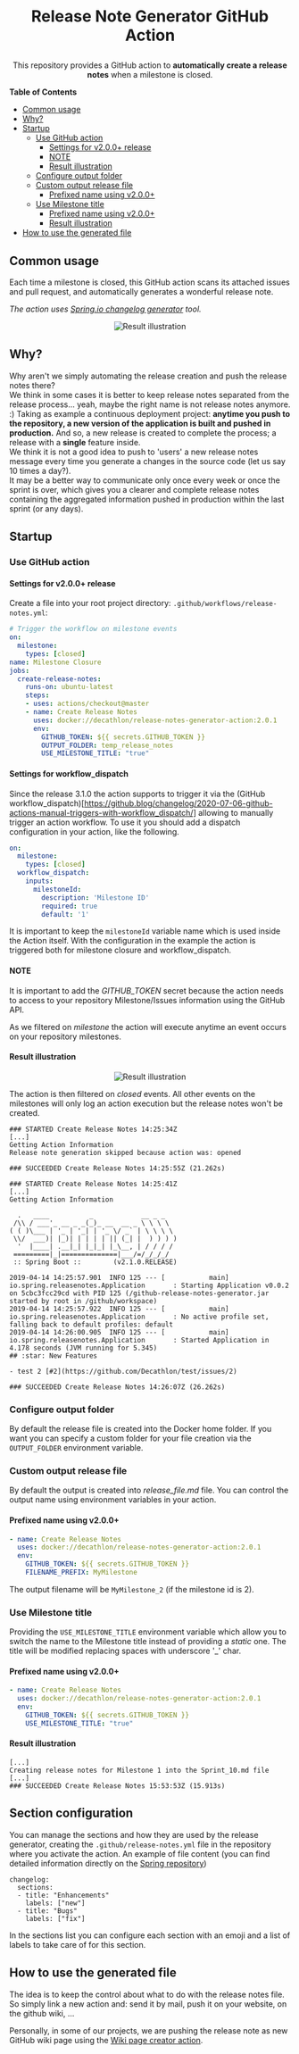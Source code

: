 <h1>
  <p align="center">
    Release Note Generator GitHub Action
  </p>
</h1>
<p align="center">
  This repository provides a GitHub action to <strong>automatically create a release notes</strong> when a milestone is closed.
</p>

**Table of Contents**
  - [Common usage](#common-usage)
  - [Why?](#why)
  - [Startup](#startup)
    - [Use GitHub action](#use-github-action)
      - [Settings for v2.0.0+ release](#settings-for-v200-release)
      - [NOTE](#note)
      - [Result illustration](#result-illustration)
    - [Configure output folder](#configure-output-folder)
    - [Custom output release file](#custom-output-release-file)
      - [Prefixed name using v2.0.0+](#prefixed-name-using-v200)
    - [Use Milestone title](#use-milestone-title)
      - [Prefixed name using v2.0.0+](#prefixed-name-using-v200-1)
      - [Result illustration](#result-illustration-1)
  - [How to use the generated file](#how-to-use-the-generated-file)

## Common usage

Each time a milestone is closed, this GitHub action scans its attached issues and pull request, and automatically generates a wonderful release note.  

_The action uses [Spring.io changelog generator](https://github.com/spring-io/github-changelog-generator) tool._

<p align="center">
  <img src="https://github.com/Decathlon/release-notes-generator-action/raw/master/images/release_notes.png" alt="Result illustration"/>
<p>

## Why?

Why aren't we simply automating the release creation and push the release notes there?  
We think in some cases it is better to keep release notes separated from the release process... yeah, maybe the right name is not release notes anymore. :) Taking as example a continuous deployment project: __anytime you push to the repository, a new version of the application is built and pushed in production.__ And so, a new release is created to complete the process; a release with a **single** feature inside.  
We think it is not a good idea to push to 'users' a new release notes message every time you generate a changes in the source code (let us say 10 times a day?).  
It may be a better way to communicate only once every week or once the sprint is over, which gives you a clearer and complete release notes containing the aggregated information pushed in production within the last sprint (or any days).

## Startup

### Use GitHub action

#### Settings for v2.0.0+ release

Create a file into your root project directory: `.github/workflows/release-notes.yml`:
```yaml
# Trigger the workflow on milestone events
on: 
  milestone:
    types: [closed]
name: Milestone Closure
jobs:
  create-release-notes:
    runs-on: ubuntu-latest
    steps:
    - uses: actions/checkout@master
    - name: Create Release Notes
      uses: docker://decathlon/release-notes-generator-action:2.0.1
      env:
        GITHUB_TOKEN: ${{ secrets.GITHUB_TOKEN }}
        OUTPUT_FOLDER: temp_release_notes
        USE_MILESTONE_TITLE: "true"
```

#### Settings for workflow_dispatch
Since the release 3.1.0 the action supports to trigger it via the (GitHub workflow_dispatch)[https://github.blog/changelog/2020-07-06-github-actions-manual-triggers-with-workflow_dispatch/] allowing to manually trigger an action workflow.
To use it you should add a dispatch configuration in your action, like the following.
```yaml
on:
  milestone:
    types: [closed]
  workflow_dispatch:
    inputs:
      milestoneId:
        description: 'Milestone ID'     
        required: true
        default: '1'
```
It is important to keep the `milestoneId` variable name which is used inside the Action itself.
With the configuration in the example the action is triggered both for milestone closure and workflow_dispatch.

#### NOTE
It is important to add the *GITHUB_TOKEN* secret because the action needs to access to your repository Milestone/Issues information using the GitHub API.

As we filtered on *milestone* the action will execute anytime an event occurs on your repository milestones.

#### Result illustration

<p align="center">
  <img src="https://raw.githubusercontent.com/Decathlon/release-notes-generator-action/master/images/actions_log.png" alt="Result illustration"/>
<p>


The action is then filtered on *closed* events. All other events on the milestones will only log an action execution but the release notes won't be created.

```console
### STARTED Create Release Notes 14:25:34Z
[...]
Getting Action Information
Release note generation skipped because action was: opened

### SUCCEEDED Create Release Notes 14:25:55Z (21.262s)
```

```console
### STARTED Create Release Notes 14:25:41Z
[...]
Getting Action Information

  .   ____          _            __ _ _
 /\\ / ___'_ __ _ _(_)_ __  __ _ \ \ \ \
( ( )\___ | '_ | '_| | '_ \/ _` | \ \ \ \
 \\/  ___)| |_)| | | | | || (_| |  ) ) ) )
  '  |____| .__|_| |_|_| |_\__, | / / / /
 =========|_|==============|___/=/_/_/_/
 :: Spring Boot ::        (v2.1.0.RELEASE)

2019-04-14 14:25:57.901  INFO 125 --- [           main] io.spring.releasenotes.Application       : Starting Application v0.0.2 on 5cbc3fcc29cd with PID 125 (/github-release-notes-generator.jar started by root in /github/workspace)
2019-04-14 14:25:57.922  INFO 125 --- [           main] io.spring.releasenotes.Application       : No active profile set, falling back to default profiles: default
2019-04-14 14:26:00.905  INFO 125 --- [           main] io.spring.releasenotes.Application       : Started Application in 4.178 seconds (JVM running for 5.345)
## :star: New Features

- test 2 [#2](https://github.com/Decathlon/test/issues/2)

### SUCCEEDED Create Release Notes 14:26:07Z (26.262s)
```

### Configure output folder
By default the release file is created into the Docker home folder. If you want you can specify a custom folder for your file creation via the `OUTPUT_FOLDER` environment variable.

### Custom output release file
By default the output is created into *release_file.md* file. You can control the output name using environment variables in your action.

#### Prefixed name using v2.0.0+
```YAML
- name: Create Release Notes
  uses: docker://decathlon/release-notes-generator-action:2.0.1
  env:
    GITHUB_TOKEN: ${{ secrets.GITHUB_TOKEN }}
    FILENAME_PREFIX: MyMilestone
```

The output filename will be `MyMilestone_2` (if the milestone id is 2).

### Use Milestone title
Providing the `USE_MILESTONE_TITLE` environment variable which allow you to switch the name to the Milestone title instead of providing a *static* one.
The title will be modified replacing spaces with underscore '_' char.

#### Prefixed name using v2.0.0+

```YAML
- name: Create Release Notes
  uses: docker://decathlon/release-notes-generator-action:2.0.1
  env:
    GITHUB_TOKEN: ${{ secrets.GITHUB_TOKEN }}
    USE_MILESTONE_TITLE: "true"
```

#### Result illustration
```console
[...]
Creating release notes for Milestone 1 into the Sprint_10.md file
[...]
### SUCCEEDED Create Release Notes 15:53:53Z (15.913s)
```

## Section configuration
You can manage the sections and how they are used by the release generator, creating the `.github/release-notes.yml` file in the repository where you activate the action.
An example of file content (you can find detailed information directly on the [Spring repository](https://github.com/spring-io/github-changelog-generator#customizing-sections))
```
changelog:
  sections:
  - title: "Enhancements"
    labels: ["new"]
  - title: "Bugs"
    labels: ["fix"]
```
In the sections list you can configure each section with an emoji and a list of labels to take care of for this section.

## How to use the generated file
The idea is to keep the control about what to do with the release notes file.  
So simply link a new action and: send it by mail, push it on your website, on the github wiki, ...

Personally, in some of our projects, we are pushing the release note as new GitHub wiki page using the [Wiki page creator action](https://github.com/Decathlon/wiki-page-creator-action).
